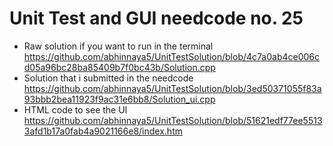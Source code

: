 # Unit Test and GUI needcode no. 25

* Raw solution if you want to run in the terminal https://github.com/abhinnaya5/UnitTestSolution/blob/4c7a0ab4ce006cd05a96bc28ba85409b7f0bc43b/Solution.cpp
* Solution that i submitted in the needcode https://github.com/abhinnaya5/UnitTestSolution/blob/3ed50371055f83a93bbb2bea11923f9ac31e6bb8/Solution_ui.cpp
* HTML code to see the UI https://github.com/abhinnaya5/UnitTestSolution/blob/51621edf77ee55133afd1b17a0fab4a9021166e8/index.htm
